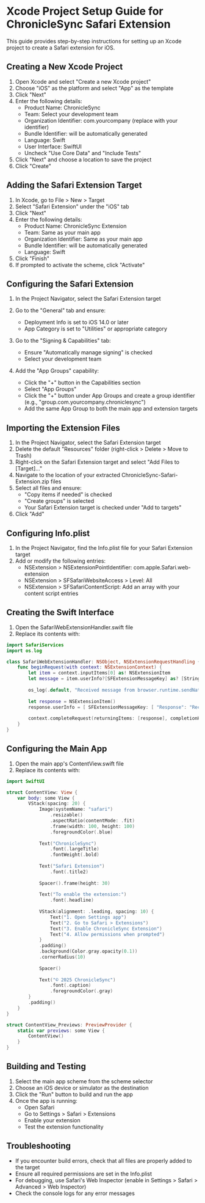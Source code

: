 # Xcode Project Setup Guide for ChronicleSync Safari Extension

This guide provides step-by-step instructions for setting up an Xcode project to create a Safari extension for iOS.

## Creating a New Xcode Project

1. Open Xcode and select "Create a new Xcode project"
2. Choose "iOS" as the platform and select "App" as the template
3. Click "Next"
4. Enter the following details:
   - Product Name: ChronicleSync
   - Team: Select your development team
   - Organization Identifier: com.yourcompany (replace with your identifier)
   - Bundle Identifier: will be automatically generated
   - Language: Swift
   - User Interface: SwiftUI
   - Uncheck "Use Core Data" and "Include Tests"
5. Click "Next" and choose a location to save the project
6. Click "Create"

## Adding the Safari Extension Target

1. In Xcode, go to File > New > Target
2. Select "Safari Extension" under the "iOS" tab
3. Click "Next"
4. Enter the following details:
   - Product Name: ChronicleSync Extension
   - Team: Same as your main app
   - Organization Identifier: Same as your main app
   - Bundle Identifier: will be automatically generated
   - Language: Swift
5. Click "Finish"
6. If prompted to activate the scheme, click "Activate"

## Configuring the Safari Extension

1. In the Project Navigator, select the Safari Extension target
2. Go to the "General" tab and ensure:
   - Deployment Info is set to iOS 14.0 or later
   - App Category is set to "Utilities" or appropriate category

3. Go to the "Signing & Capabilities" tab:
   - Ensure "Automatically manage signing" is checked
   - Select your development team

4. Add the "App Groups" capability:
   - Click the "+" button in the Capabilities section
   - Select "App Groups"
   - Click the "+" button under App Groups and create a group identifier (e.g., "group.com.yourcompany.chroniclesync")
   - Add the same App Group to both the main app and extension targets

## Importing the Extension Files

1. In the Project Navigator, select the Safari Extension target
2. Delete the default "Resources" folder (right-click > Delete > Move to Trash)
3. Right-click on the Safari Extension target and select "Add Files to [Target]..."
4. Navigate to the location of your extracted ChronicleSync-Safari-Extension.zip files
5. Select all files and ensure:
   - "Copy items if needed" is checked
   - "Create groups" is selected
   - Your Safari Extension target is checked under "Add to targets"
6. Click "Add"

## Configuring Info.plist

1. In the Project Navigator, find the Info.plist file for your Safari Extension target
2. Add or modify the following entries:
   - NSExtension > NSExtensionPointIdentifier: com.apple.Safari.web-extension
   - NSExtension > SFSafariWebsiteAccess > Level: All
   - NSExtension > SFSafariContentScript: Add an array with your content script entries

## Creating the Swift Interface

1. Open the SafariWebExtensionHandler.swift file
2. Replace its contents with:

```swift
import SafariServices
import os.log

class SafariWebExtensionHandler: NSObject, NSExtensionRequestHandling {
    func beginRequest(with context: NSExtensionContext) {
        let item = context.inputItems[0] as! NSExtensionItem
        let message = item.userInfo?[SFExtensionMessageKey] as? [String: Any]
        
        os_log(.default, "Received message from browser.runtime.sendNativeMessage: %@", message ?? [:])
        
        let response = NSExtensionItem()
        response.userInfo = [ SFExtensionMessageKey: [ "Response": "Received" ] ]
        
        context.completeRequest(returningItems: [response], completionHandler: nil)
    }
}
```

## Configuring the Main App

1. Open the main app's ContentView.swift file
2. Replace its contents with:

```swift
import SwiftUI

struct ContentView: View {
    var body: some View {
        VStack(spacing: 20) {
            Image(systemName: "safari")
                .resizable()
                .aspectRatio(contentMode: .fit)
                .frame(width: 100, height: 100)
                .foregroundColor(.blue)
            
            Text("ChronicleSync")
                .font(.largeTitle)
                .fontWeight(.bold)
            
            Text("Safari Extension")
                .font(.title2)
            
            Spacer().frame(height: 30)
            
            Text("To enable the extension:")
                .font(.headline)
            
            VStack(alignment: .leading, spacing: 10) {
                Text("1. Open Settings app")
                Text("2. Go to Safari > Extensions")
                Text("3. Enable ChronicleSync Extension")
                Text("4. Allow permissions when prompted")
            }
            .padding()
            .background(Color.gray.opacity(0.1))
            .cornerRadius(10)
            
            Spacer()
            
            Text("© 2025 ChronicleSync")
                .font(.caption)
                .foregroundColor(.gray)
        }
        .padding()
    }
}

struct ContentView_Previews: PreviewProvider {
    static var previews: some View {
        ContentView()
    }
}
```

## Building and Testing

1. Select the main app scheme from the scheme selector
2. Choose an iOS device or simulator as the destination
3. Click the "Run" button to build and run the app
4. Once the app is running:
   - Open Safari
   - Go to Settings > Safari > Extensions
   - Enable your extension
   - Test the extension functionality

## Troubleshooting

- If you encounter build errors, check that all files are properly added to the target
- Ensure all required permissions are set in the Info.plist
- For debugging, use Safari's Web Inspector (enable in Settings > Safari > Advanced > Web Inspector)
- Check the console logs for any error messages